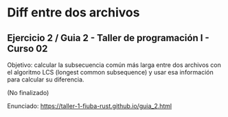 # Diff entre dos archivos

## Ejercicio 2 / Guia 2 - Taller de programación I - Curso 02

Objetivo: calcular la subsecuencia común más larga entre dos archivos con el algoritmo LCS (longest common subsequence) y usar esa información para calcular su diferencia.

(No finalizado)

Enunciado: <https://taller-1-fiuba-rust.github.io/guia_2.html>
